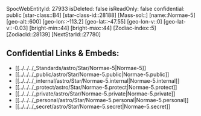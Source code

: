 ﻿---
location: [-47.55,113.2,600]
type: Star
tags:
- astro/Star

---
SpocWebEntityId: 27933
isDeleted: false
isReadOnly: false
confidential: public
[star-class::B4]
[star-class-id::28188]
[Mass-sol::]
[name::Normae-5]
[geo-alt::600]
[geo-lon::-113.2]
[geo-lat::-47.55]
[geo-lon-v::0]
[geo-lat-v::-0.03]
[bright-min::44]
[bright-max::44]
[Zodiac-index::5]
[ZodiacId::28139]
[NextStarId::27780]



## Confidential Links & Embeds: 
- [[../../../_Standards/astro/Star/Normae-5|Normae-5]] 
- [[../../../_public/astro/Star/Normae-5.public|Normae-5.public]] 
- [[../../../_internal/astro/Star/Normae-5.internal|Normae-5.internal]] 
- [[../../../_protect/astro/Star/Normae-5.protect|Normae-5.protect]] 
- [[../../../_private/astro/Star/Normae-5.private|Normae-5.private]] 
- [[../../../_personal/astro/Star/Normae-5.personal|Normae-5.personal]] 
- [[../../../_secret/astro/Star/Normae-5.secret|Normae-5.secret]] 
